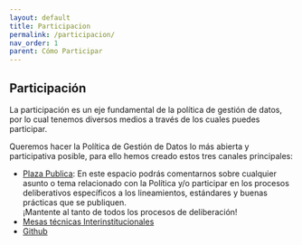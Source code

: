 ```yaml
---
layout: default
title: Participacion
permalink: /participacion/
nav_order: 1
parent: Cómo Participar
---
```


<div class="nonfooter text-justify">

<h2>Participación</h2>

<p>La participación es un eje fundamental de la política de gestión de datos, por lo cual tenemos diversos medios a través de los cuales puedes participar. </p>

<p>Queremos hacer la Política de Gestión de Datos lo más abierta y participativa posible, para ello hemos creado estos tres canales principales:</p>

<ul>
<li> <a href="https://gobcdmx.github.io/politicadedatos/plaza-publica/">Plaza Publica</a>: En este espacio podrás comentarnos sobre cualquier asunto o tema relacionado con  la Política y/o participar en los procesos deliberativos específicos a los lineamientos, estándares y buenas prácticas que se publiquen. <br> ¡Mantente al tanto de todos los procesos de deliberación!
</li>
<li><a href="https://gobcdmx.github.io/politicadedatos/mesa_tec/">Mesas técnicas Interinstitucionales</a></li>
<li><a href="https://github.com/GobCDMX/politicadedatos">Github</a></li>
</ul>


</div>
